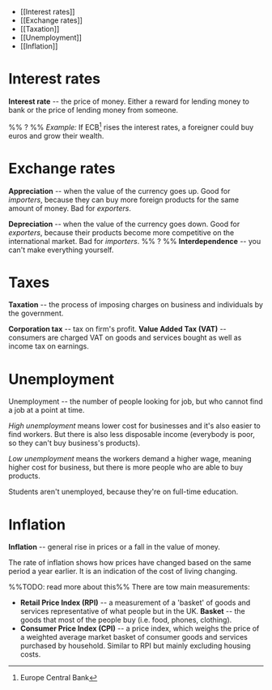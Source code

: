 - [[Interest rates]]
- [[Exchange rates]]
- [[Taxation]]
- [[Unemployment]]
- [[Inflation]]

# Interest rates
**Interest rate** -- the price of money. Either a reward for lending money to
bank or the price of lending money from someone.

%% ? %%
*Example:* If ECB[^ecb]  rises the interest rates, a foreigner could buy
euros and grow their wealth.

[^ecb]: Europe Central Bank
# Exchange rates
**Appreciation** -- when the value of the currency goes up. Good for
*importers*, because they can buy more foreign products for the same amount of
money. Bad for *exporters*.

**Depreciation** -- when the value of the currency goes down. Good for
*exporters*, because their products become more competitive on the
international market. Bad for *importers*.
%% ? %%
**Interdependence** -- you can't make everything yourself.

# Taxes
**Taxation** -- the process of imposing charges  on business and individuals by
the government.

**Corporation tax** -- tax on firm's profit.
**Value Added Tax (VAT)** -- consumers are charged VAT on goods and services
bought as well as income tax on earnings.

# Unemployment
Unemployment -- the number of people looking for job, but who cannot find a job
at a point at time.

*High unemployment* means lower cost for businesses and it's also easier to find
workers. But there is also less disposable income (everybody is poor, so they
can't buy business's products).

*Low unemployment* means the workers demand a higher wage, meaning higher cost
for business, but there is more people who are able to buy products.

Students aren't unemployed, because they're on full-time education.

# Inflation
**Inflation** -- general rise in prices or a fall in the value of money.

The rate of inflation shows how prices have changed based on the same period a
year earlier. It is an indication of the cost of living changing.

%%TODO: read more about this%%
There are tow main measurements:
- **Retail Price Index (RPI)** -- a measurement of a 'basket' of goods and
  services representative of what people but in the UK.
  **Basket** -- the goods that most of the people buy (i.e. food, phones,
  clothing).
- **Consumer Price Index (CPI)** -- a price index, which weighs the price of a
  weighted average market basket of consumer goods and services purchased by
  household. Similar to RPI but mainly excluding housing costs.
  

